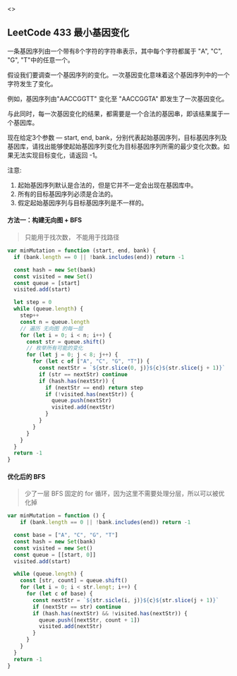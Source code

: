 <>

<h2 id='2'>LeetCode 433 最小基因变化</h2>
一条基因序列由一个带有8个字符的字符串表示，其中每个字符都属于 "A", "C", "G", "T"中的任意一个。

假设我们要调查一个基因序列的变化。一次基因变化意味着这个基因序列中的一个字符发生了变化。

例如，基因序列由"AACCGGTT" 变化至 "AACCGGTA" 即发生了一次基因变化。

与此同时，每一次基因变化的结果，都需要是一个合法的基因串，即该结果属于一个基因库。

现在给定3个参数 — start, end, bank，分别代表起始基因序列，目标基因序列及基因库，请找出能够使起始基因序列变化为目标基因序列所需的最少变化次数。如果无法实现目标变化，请返回 -1。

注意:
1. 起始基因序列默认是合法的，但是它并不一定会出现在基因库中。
2. 所有的目标基因序列必须是合法的。
3. 假定起始基因序列与目标基因序列是不一样的。


#### 方法一：构建无向图 + BFS
> 只能用于找次数， 不能用于找路径

```javascript
var minMutation = function (start, end, bank) {
  if (bank.length == 0 || !bank.includes(end)) return -1

  const hash = new Set(bank)
  const visited = new Set()
  const queue = [start]
  visited.add(start)

  let step = 0
  while (queue.length) {
    step++
    const n = queue.length
    // 遍历 无向图 的每一层
    for (let i = 0; i < n; i++) {
      const str = queue.shift()
      // 枚举所有可能的变化
      for (let j = 0; j < 8; j++) {
        for (let c of ["A", "C", "G", "T"]) {
          const nextStr = `${str.slice(0, j)}${c}${str.slice(j + 1)}`
          if (str == nextStr) continue
          if (hash.has(nextStr)) {
            if (nextStr == end) return step
            if (!visited.has(nextStr)) {
              queue.push(nextStr)
              visited.add(nextStr)
            }
          }
        }
      }
    }
  }
  return -1
}
```

#### 优化后的 BFS
> 少了一层 BFS 固定的 for 循环，因为这里不需要处理分层，所以可以被优化掉

```javascript
var minMutation = function () {
    if (bank.length == 0 || !bank.includes(end)) return -1

  const base = ["A", "C", "G", "T"]
  const hash = new Set(bank)
  const visited = new Set()
  const queue = [[start, 0]]
  visited.add(start)

  while (queue.length) {
    const [str, count] = queue.shift()
    for (let i = 0; i < str.lengt; i++) {
      for (let c of base) {
        const nextStr = `${str.sicle(i, j)}${c}${str.slice(j + 1)}`
        if (nextStr == str) continue
        if (hash.has(nextStr) && !visited.has(nextStr)) {
          queue.push([nextStr, count + 1])
          visited.add(nextStr)
        }
      }
    } 
  }
  return -1
}
```